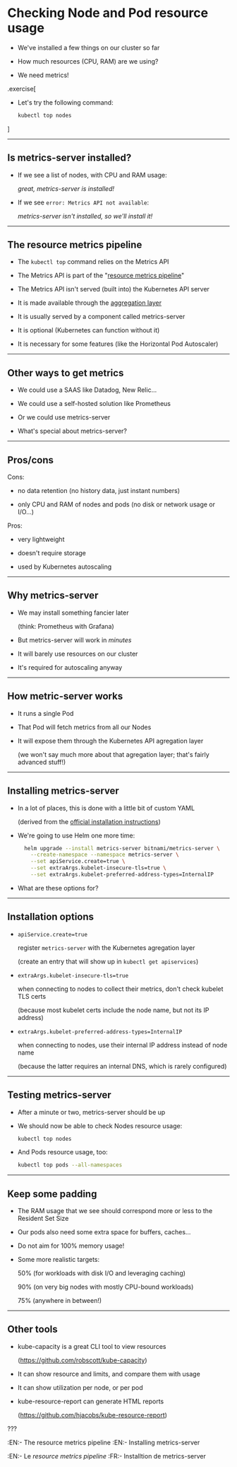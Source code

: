 # Checking Node and Pod resource usage

- We've installed a few things on our cluster so far

- How much resources (CPU, RAM) are we using?

- We need metrics!

.exercise[

- Let's try the following command:
  ```bash
  kubectl top nodes
  ```
]

---

## Is metrics-server installed?

- If we see a list of nodes, with CPU and RAM usage:

  *great, metrics-server is installed!*

- If we see `error: Metrics API not available`:

  *metrics-server isn't installed, so we'll install it!*

---

## The resource metrics pipeline

- The `kubectl top` command relies on the Metrics API

- The Metrics API is part of the "[resource metrics pipeline]"

- The Metrics API isn't served (built into) the Kubernetes API server

- It is made available through the [aggregation layer]

- It is usually served by a component called metrics-server

- It is optional (Kubernetes can function without it)

- It is necessary for some features (like the Horizontal Pod Autoscaler)

[resource metrics pipeline]: https://kubernetes.io/docs/tasks/debug-application-cluster/resource-metrics-pipeline/
[aggregation layer]: https://kubernetes.io/docs/concepts/extend-kubernetes/api-extension/apiserver-aggregation/

---

## Other ways to get metrics

- We could use a SAAS like Datadog, New Relic...

- We could use a self-hosted solution like Prometheus

- Or we could use metrics-server

- What's special about metrics-server?

---

## Pros/cons

Cons:

- no data retention (no history data, just instant numbers)

- only CPU and RAM of nodes and pods (no disk or network usage or I/O...)

Pros:

- very lightweight

- doesn't require storage

- used by Kubernetes autoscaling

---

## Why metrics-server

- We may install something fancier later

  (think: Prometheus with Grafana)

- But metrics-server will work in *minutes*

- It will barely use resources on our cluster

- It's required for autoscaling anyway

---

## How metric-server works

- It runs a single Pod

- That Pod will fetch metrics from all our Nodes

- It will expose them through the Kubernetes API agregation layer

  (we won't say much more about that agregation layer; that's fairly advanced stuff!)

---

## Installing metrics-server

- In a lot of places, this is done with a little bit of custom YAML

  (derived from the [official installation instructions](https://github.com/kubernetes-sigs/metrics-server#installation))

- We're going to use Helm one more time:
  ```bash
    helm upgrade --install metrics-server bitnami/metrics-server \
      --create-namespace --namespace metrics-server \
      --set apiService.create=true \
      --set extraArgs.kubelet-insecure-tls=true \
      --set extraArgs.kubelet-preferred-address-types=InternalIP
  ```

- What are these options for?

---

## Installation options

- `apiService.create=true`

  register `metrics-server` with the Kubernetes agregation layer

  (create an entry that will show up in `kubectl get apiservices`)

- `extraArgs.kubelet-insecure-tls=true`

  when connecting to nodes to collect their metrics, don't check kubelet TLS certs

  (because most kubelet certs include the node name, but not its IP address)

- `extraArgs.kubelet-preferred-address-types=InternalIP`

  when connecting to nodes, use their internal IP address instead of node name

  (because the latter requires an internal DNS, which is rarely configured)

---

## Testing metrics-server

- After a minute or two, metrics-server should be up

- We should now be able to check Nodes resource usage:
  ```bash
  kubectl top nodes
  ```

- And Pods resource usage, too:
  ```bash
  kubectl top pods --all-namespaces
  ```

---

## Keep some padding

- The RAM usage that we see should correspond more or less to the Resident Set Size

- Our pods also need some extra space for buffers, caches...

- Do not aim for 100% memory usage!

- Some more realistic targets:

  50% (for workloads with disk I/O and leveraging caching)

  90% (on very big nodes with mostly CPU-bound workloads)

  75% (anywhere in between!)

---

## Other tools

- kube-capacity is a great CLI tool to view resources

  (https://github.com/robscott/kube-capacity)

- It can show resource and limits, and compare them with usage

- It can show utilization per node, or per pod

- kube-resource-report can generate HTML reports

  (https://github.com/hjacobs/kube-resource-report)

???

:EN:- The resource metrics pipeline
:EN:- Installing metrics-server

:EN:- Le *resource metrics pipeline*
:FR:- Installtion de metrics-server
